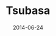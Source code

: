 ---
title: Tsubasa
date: 2014-06-24
tags: LoveLive!
image: https://lh4.googleusercontent.com/-jc8QQ3yxGPc/U6mQikS8MfI/AAAAAAAABXs/lzUoZk4K0l4/s800/04.gif
---